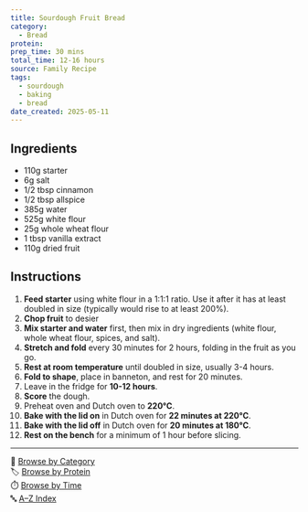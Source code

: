 ```yaml
---
title: Sourdough Fruit Bread
category:
  - Bread
protein: 
prep_time: 30 mins
total_time: 12-16 hours
source: Family Recipe
tags:
  - sourdough
  - baking
  - bread
date_created: 2025-05-11
---
```


## Ingredients
- 110g starter
- 6g salt
- 1/2 tbsp cinnamon
- 1/2 tbsp allspice
- 385g water
- 525g white flour
- 25g whole wheat flour
- 1 tbsp vanilla extract
- 110g dried fruit

## Instructions
1. **Feed starter** using white flour in a 1:1:1 ratio. Use it after it has at least doubled in size (typically would rise to at least 200%).
2. **Chop fruit** to desier
3. **Mix starter and water** first, then mix in dry ingredients (white flour, whole wheat flour, spices, and salt).
4. **Stretch and fold** every 30 minutes for 2 hours, folding in the fruit as you go.
5. **Rest at room temperature** until doubled in size, usually 3-4 hours.
6. **Fold to shape**, place in banneton, and rest for 20 minutes.
7. Leave in the fridge for **10-12 hours**.
8. **Score** the dough.
9. Preheat oven and Dutch oven to **220°C**.
10. **Bake with the lid on** in Dutch oven for **22 minutes at 220°C**.
11. **Bake with the lid off** in Dutch oven for **20 minutes at 180°C**.
12. **Rest on the bench** for a minimum of 1 hour before slicing.

---

📁 [Browse by Category](../indexes/category.md)  
🏷️ [Browse by Protein](../indexes/protein.md)  
⏱️ [Browse by Time](../indexes/time.md)  
🔤 [A–Z Index](../indexes/alphabet.md)
